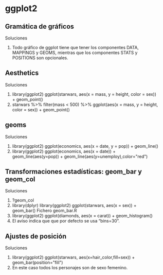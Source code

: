 # ggplot2

## Gramática de gráficos

Soluciones

1. Todo gráfico de ggplot tiene que tener los componentes DATA, MAPPINGS y GEOMS, mientras que los componentes STATS y POSITIONS son opcionales.

## Aesthetics

Soluciones

1. library(ggplot2)
   ggplot(starwars, aes(x = mass, y = height, color = sex)) + geom_point()
2. starwars %>%
   filter(mass < 500) %>%
   ggplot(aes(x = mass, y = height, color = sex)) + geom_point()

## geoms

Soluciones

1. library(ggplot2)
   ggplot(economics, aes(x = date, y = pop)) + geom_line()
2. library(ggplot2)
   ggplot(economics, aes(x = date)) + geom_line(aes(y=pop)) + geom_line(aes(y=unemploy),color="red")

## Transformaciones estadísticas: geom_bar y geom_col

Soluciones

1. ?geom_col
2. library(dplyr)
   library(ggplot2)
   ggplot(starwars, aes(x = sex)) + geom_bar()
   Fichero geom_bar.R
3. library(ggplot2)
   ggplot(diamonds, aes(x = carat)) + geom_histogram()
4. El aviso indica que que por defecto se usa “bins=30”.

## Ajustes de posición

Soluciones

1. library(ggplot2)
   ggplot(starwars, aes(x=hair_color,fill=sex)) + geom_bar(position="fill")
2. En este caso todos los personajes son de sexo femenino.
